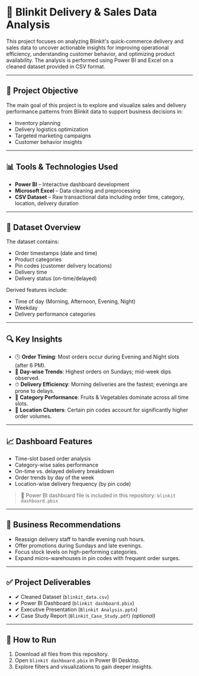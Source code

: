 
# 🚚 Blinkit Delivery & Sales Data Analysis

This project focuses on analyzing Blinkit's quick-commerce delivery and sales data to uncover actionable insights for improving operational efficiency, understanding customer behavior, and optimizing product availability. The analysis is performed using Power BI and Excel on a cleaned dataset provided in CSV format.

---

## 📌 Project Objective

The main goal of this project is to explore and visualize sales and delivery performance patterns from Blinkit data to support business decisions in:

- Inventory planning
- Delivery logistics optimization
- Targeted marketing campaigns
- Customer behavior insights

---

## 📊 Tools & Technologies Used

- **Power BI** – Interactive dashboard development
- **Microsoft Excel** – Data cleaning and preprocessing
- **CSV Dataset** – Raw transactional data including order time, category, location, delivery duration

---

## 📁 Dataset Overview

The dataset contains:
- Order timestamps (date and time)
- Product categories
- Pin codes (customer delivery locations)
- Delivery time
- Delivery status (on-time/delayed)

Derived features include:
- Time of day (Morning, Afternoon, Evening, Night)
- Weekday
- Delivery performance categories

---

## 🔍 Key Insights

- 🕒 **Order Timing**: Most orders occur during Evening and Night slots (after 6 PM).
- 📅 **Day-wise Trends**: Highest orders on Sundays; mid-week dips observed.
- ⏱ **Delivery Efficiency**: Morning deliveries are the fastest; evenings are prone to delays.
- 🥬 **Category Performance**: Fruits & Vegetables dominate across all time slots.
- 📍 **Location Clusters**: Certain pin codes account for significantly higher order volumes.

---

## 📈 Dashboard Features

- Time-slot based order analysis
- Category-wise sales performance
- On-time vs. delayed delivery breakdown
- Order trends by day of the week
- Location-wise delivery frequency (by pin code)

> 📎 Power BI dashboard file is included in this repository: `blinkit dashboard.pbix`

---

## 🧠 Business Recommendations

- Reassign delivery staff to handle evening rush hours.
- Offer promotions during Sundays and late evenings.
- Focus stock levels on high-performing categories.
- Expand micro-warehouses in pin codes with frequent order surges.

---

## ✅ Project Deliverables

- ✔ Cleaned Dataset (`blinkit_data.csv`)
- ✔ Power BI Dashboard (`blinkit dashboard.pbix`)
- ✔ Executive Presentation (`Blinkit Analysis.pptx`)
- ✔ Case Study Report (`Blinkit_Case_Study.pdf`) *(optional)*

---

## 📌 How to Run

1. Download all files from this repository.
2. Open `blinkit dashboard.pbix` in Power BI Desktop.
3. Explore filters and visualizations to gain deeper insights.





